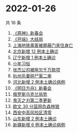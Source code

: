# 2022-01-26

共 16 条

<!-- BEGIN ZHIHUSEARCH -->
<!-- 最后更新时间 Wed Jan 26 2022 02:10:45 GMT+0800 (China Standard Time) -->
1. [《原神》新春会](https://www.zhihu.com/search?q=原神)
1. [《开端》大结局](https://www.zhihu.com/search?q=开端大结局)
1. [上海地铁乘客被屏蔽门夹住身亡](https://www.zhihu.com/search?q=上海地铁)
1. [北京新增 12 例本土确诊](https://www.zhihu.com/search?q=北京新增)
1. [辽宁新增 1 例本土确诊](https://www.zhihu.com/search?q=辽宁新增)
1. [小年习俗](https://www.zhihu.com/search?q=小年)
1. [张杰公司被拖欠千万款项](https://www.zhihu.com/search?q=张杰公司)
1. [杭州杀妻碎尸案二审](https://www.zhihu.com/search?q=杭州杀妻碎尸案)
1. [河北新增 2 例本土确诊病例](https://www.zhihu.com/search?q=河北新增)
1. [《明日方舟》新春会](https://www.zhihu.com/search?q=明日方舟)
1. [俄罗斯乌克兰局势](https://www.zhihu.com/search?q=俄罗斯乌克兰)
1. [鬼灭之刃第二季更新](https://www.zhihu.com/search?q=鬼灭之刃)
1. [欧文 30 分篮网负森林狼](https://www.zhihu.com/search?q=篮网)
1. [西安中高风险区清零](https://www.zhihu.com/search?q=西安清零)
1. [山东新增 2 例本土确诊](https://www.zhihu.com/search?q=山东新增)
1. [新疆新增 6 例本土确诊病例](https://www.zhihu.com/search?q=新疆疫情)
<!-- END ZHIHUSEARCH -->
